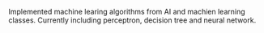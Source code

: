 Implemented machine learing algorithms from AI and machien learning classes. Currently including perceptron, decision tree and neural network. 
